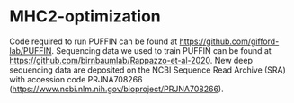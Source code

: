 # MHC2-optimization
Code required to run PUFFIN can be found at https://github.com/gifford-lab/PUFFIN.
Sequencing data we used to train PUFFIN can be found at https://github.com/birnbaumlab/Rappazzo-et-al-2020.
New deep sequencing data are deposited on the NCBI Sequence Read Archive (SRA) with accession code PRJNA708266 (https://www.ncbi.nlm.nih.gov/bioproject/PRJNA708266).
